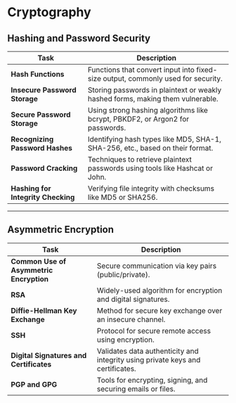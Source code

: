 # Cryptography
## Hashing and Password Security
| **Task**                                  | **Description**                                                                 |
|-------------------------------------------|---------------------------------------------------------------------------------|
| **Hash Functions**                        | Functions that convert input into fixed-size output, commonly used for security.|
| **Insecure Password Storage**             | Storing passwords in plaintext or weakly hashed forms, making them vulnerable.  |
| **Secure Password Storage**               | Using strong hashing algorithms like bcrypt, PBKDF2, or Argon2 for passwords.   |
| **Recognizing Password Hashes**           | Identifying hash types like MD5, SHA-1, SHA-256, etc., based on their format.   |
| **Password Cracking**                     | Techniques to retrieve plaintext passwords using tools like Hashcat or John.    |
| **Hashing for Integrity Checking**        | Verifying file integrity with checksums like MD5 or SHA256.                     |

---

## Asymmetric Encryption
| **Task**                                  | **Description**                                                                 |
|-------------------------------------------|---------------------------------------------------------------------------------|
| **Common Use of Asymmetric Encryption**   | Secure communication via key pairs (public/private).                            |
| **RSA**                                   | Widely-used algorithm for encryption and digital signatures.                    |
| **Diffie-Hellman Key Exchange**           | Method for secure key exchange over an insecure channel.                        |
| **SSH**                                   | Protocol for secure remote access using encryption.                             |
| **Digital Signatures and Certificates**   | Validates data authenticity and integrity using private keys and certificates.  |
| **PGP and GPG**                           | Tools for encrypting, signing, and securing emails or files.                    |
